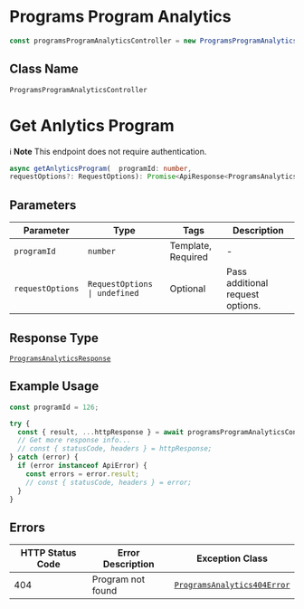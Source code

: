 # Programs Program Analytics

```ts
const programsProgramAnalyticsController = new ProgramsProgramAnalyticsController(client);
```

## Class Name

`ProgramsProgramAnalyticsController`


# Get Anlytics Program

:information_source: **Note** This endpoint does not require authentication.

```ts
async getAnlyticsProgram(  programId: number,
requestOptions?: RequestOptions): Promise<ApiResponse<ProgramsAnalyticsResponse>>
```

## Parameters

| Parameter | Type | Tags | Description |
|  --- | --- | --- | --- |
| `programId` | `number` | Template, Required | - |
| `requestOptions` | `RequestOptions \| undefined` | Optional | Pass additional request options. |

## Response Type

[`ProgramsAnalyticsResponse`](../../doc/models/programs-analytics-response.md)

## Example Usage

```ts
const programId = 126;

try {
  const { result, ...httpResponse } = await programsProgramAnalyticsController.getAnlyticsProgram(programId);
  // Get more response info...
  // const { statusCode, headers } = httpResponse;
} catch (error) {
  if (error instanceof ApiError) {
    const errors = error.result;
    // const { statusCode, headers } = error;
  }
}
```

## Errors

| HTTP Status Code | Error Description | Exception Class |
|  --- | --- | --- |
| 404 | Program not found | [`ProgramsAnalytics404Error`](../../doc/models/programs-analytics-404-error.md) |

